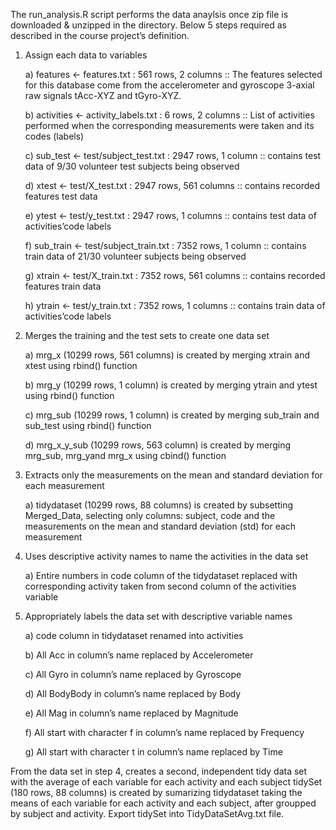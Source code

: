 The run_analysis.R script performs the data anaylsis once zip file is downloaded & unzipped in the directory.
Below 5 steps required as described in the course project’s definition.

1. Assign each data to variables

      a) features <- features.txt : 561 rows, 2 columns  :: 
        The features selected for this database come from the accelerometer and gyroscope 3-axial raw signals tAcc-XYZ and tGyro-XYZ.

      b) activities <- activity_labels.txt : 6 rows, 2 columns :: 
        List of activities performed when the corresponding measurements were taken and its codes (labels)

      c) sub_test <- test/subject_test.txt : 2947 rows, 1 column :: 
        contains test data of 9/30 volunteer test subjects being observed

      d) xtest <- test/X_test.txt : 2947 rows, 561 columns  :: 
        contains recorded features test data

      e) ytest <- test/y_test.txt : 2947 rows, 1 columns :: 
        contains test data of activities’code labels

      f) sub_train <- test/subject_train.txt : 7352 rows, 1 column :: 
        contains train data of 21/30 volunteer subjects being observed

      g) xtrain <- test/X_train.txt : 7352 rows, 561 columns :: 
        contains recorded features train data

      h) ytrain <- test/y_train.txt : 7352 rows, 1 columns :: 
        contains train data of activities’code labels

2. Merges the training and the test sets to create one data set

      a) mrg_x (10299 rows, 561 columns) is created by merging xtrain and xtest using rbind() function

      b) mrg_y (10299 rows, 1 column) is created by merging ytrain and ytest using rbind() function

      c) mrg_sub (10299 rows, 1 column) is created by merging sub_train and sub_test using rbind() function

      d) mrg_x_y_sub (10299 rows, 563 column) is created by merging mrg_sub, mrg_yand mrg_x using cbind() function

3. Extracts only the measurements on the mean and standard deviation for each measurement
  
      a) tidydataset (10299 rows, 88 columns) is created by subsetting Merged_Data, selecting only columns: subject, code and the measurements on the mean and standard deviation (std) for each measurement

4. Uses descriptive activity names to name the activities in the data set
  
      a) Entire numbers in code column of the tidydataset replaced with corresponding activity taken from second column of the  activities variable

5. Appropriately labels the data set with descriptive variable names

      a) code column in tidydataset renamed into activities

      b) All Acc in column’s name replaced by Accelerometer

      c) All Gyro in column’s name replaced by Gyroscope

      d) All BodyBody in column’s name replaced by Body

      e) All Mag in column’s name replaced by Magnitude

      f) All start with character f in column’s name replaced by Frequency

      g) All start with character t in column’s name replaced by Time

From the data set in step 4, creates a second, independent tidy data set with the average of each variable for each activity and each subject
tidySet (180 rows, 88 columns) is created by sumarizing tidydataset taking the means of each variable for each activity and each subject, after groupped by subject and activity.
Export tidySet into TidyDataSetAvg.txt file.
